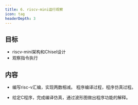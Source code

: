 ```yaml
---
title: 6. riscv-mini运行观察
icon: tag
headerDepth: 3
---
```

## 目标
- riscv-mini架构和Chisel设计
- 观察指令执行

## 内容
- 编写risc-v汇编，实现两数相减。
程序编译过程，程序仿真过程。

- 给定C程序，完成编译仿真，通过波形图做出程序功能的解释。


